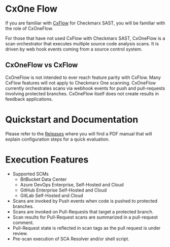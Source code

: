 # CxOne Flow

If you are familiar with [CxFlow](https://github.com/checkmarx-ltd/cx-flow) for Checkmarx SAST, you will be familiar with the role of CxOneFlow.  

For those that have not used CxFlow with Checkmarx SAST, CxOneFlow is a scan orchestrator that executes multiple source code analysis scans.  It is driven by web hook events coming from a source control system.

## CxOneFlow vs CxFlow

CxOneFlow is not intended to ever reach feature parity with CxFlow.  Many CxFlow features will not apply to Checkmarx One scanning.  CxOneFlow currently orchestrates scans via webhook events for push and pull-requests involving protected branches.  CxOneFlow
itself does not create results in feedback applications.

# Quickstart and Documentation

Please refer to the [Releases](https://github.com/checkmarx-ts/cxone-flow/releases) where you will find a PDF manual that will explain configuration steps for a quick evaluation.

# Execution Features

* Supported SCMs
    * BitBucket Data Center
    * Azure DevOps Enterprise, Self-Hosted and Cloud
    * GitHub Enterprise Self-Hosted and Cloud
    * GitLab Self-Hosted and Cloud
* Scans are invoked by Push events when code is pushed to protected branches.
* Scans are invoked on Pull-Requests that target a protected branch.
* Scan results for Pull-Request scans are summarized in a pull-request comment.
* Pull-Request state is reflected in scan tags as the pull request is under review.
* Pre-scan execution of SCA Resolver and/or shell script.

